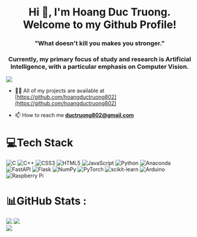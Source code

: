 <h1 align="center">Hi 👋, I'm Hoang Duc Truong. Welcome to my Github Profile!</h1>
<h3 align="center">"What doesn't kill you makes you stronger."</h3>
<h3 align="center">Currently, my primary focus of study and research is Artificial Intelligence, with a particular emphasis on Computer Vision.</h3>

[![](https://visitcount.itsvg.in/api?id=hoangductruong802&icon=5&color=1)](https://visitcount.itsvg.in)


- 👨‍💻 All of my projects are available at [https://github.com/hoangductruong802](https://github.com/hoangductruong802)

- 📫 How to reach me **ductruong802@gmail.com**


# 💻Tech Stack
![C](https://img.shields.io/badge/c-%2300599C.svg?style=for-the-badge&logo=c&logoColor=white) ![C++](https://img.shields.io/badge/c++-%2300599C.svg?style=for-the-badge&logo=c%2B%2B&logoColor=white) ![CSS3](https://img.shields.io/badge/css3-%231572B6.svg?style=for-the-badge&logo=css3&logoColor=white) ![HTML5](https://img.shields.io/badge/html5-%23E34F26.svg?style=for-the-badge&logo=html5&logoColor=white) ![JavaScript](https://img.shields.io/badge/javascript-%23323330.svg?style=for-the-badge&logo=javascript&logoColor=%23F7DF1E) ![Python](https://img.shields.io/badge/python-3670A0?style=for-the-badge&logo=python&logoColor=ffdd54) ![Anaconda](https://img.shields.io/badge/Anaconda-%2344A833.svg?style=for-the-badge&logo=anaconda&logoColor=white) ![FastAPI](https://img.shields.io/badge/FastAPI-005571?style=for-the-badge&logo=fastapi) ![Flask](https://img.shields.io/badge/flask-%23000.svg?style=for-the-badge&logo=flask&logoColor=white) ![NumPy](https://img.shields.io/badge/numpy-%23013243.svg?style=for-the-badge&logo=numpy&logoColor=white) ![PyTorch](https://img.shields.io/badge/PyTorch-%23EE4C2C.svg?style=for-the-badge&logo=PyTorch&logoColor=white) ![scikit-learn](https://img.shields.io/badge/scikit--learn-%23F7931E.svg?style=for-the-badge&logo=scikit-learn&logoColor=white) ![Arduino](https://img.shields.io/badge/-Arduino-00979D?style=for-the-badge&logo=Arduino&logoColor=white) ![Raspberry Pi](https://img.shields.io/badge/-RaspberryPi-C51A4A?style=for-the-badge&logo=Raspberry-Pi)
# 📊GitHub Stats :
![](https://github-readme-stats.vercel.app/api/top-langs/?username=hoangductruong802&theme=nightowl&hide_border=true&include_all_commits=false&count_private=false&layout=compact)
![](https://github-readme-stats.vercel.app/api?username=hoangductruong802&theme=nightowl&hide_border=true&include_all_commits=false&count_private=false)<br/>
![](https://github-readme-streak-stats.herokuapp.com/?user=hoangductruong802&theme=nightowl&hide_border=true)<br/>



